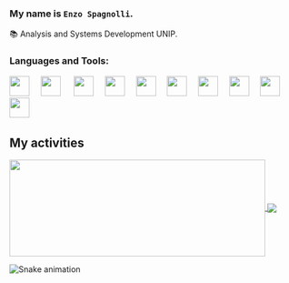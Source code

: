 ### My name is `Enzo Spagnolli`.

📚 Analysis and Systems Development UNIP.


### Languages and Tools:

<img src="https://cdn.jsdelivr.net/gh/devicons/devicon@latest/icons/electron/electron-original.svg" width="35px">&nbsp;&nbsp;&nbsp;&nbsp;
<img src="https://cdn.jsdelivr.net/gh/devicons/devicon@latest/icons/git/git-original.svg" width="35px">&nbsp;&nbsp;&nbsp;&nbsp;&nbsp;
<img src="https://cdn.jsdelivr.net/gh/devicons/devicon@latest/icons/javascript/javascript-original.svg" width="35px">&nbsp;&nbsp;&nbsp;&nbsp;
<img src="https://cdn.jsdelivr.net/gh/devicons/devicon@latest/icons/typescript/typescript-original.svg" width="35px">&nbsp;&nbsp;&nbsp;&nbsp;
<img src="https://cdn.jsdelivr.net/gh/devicons/devicon@latest/icons/react/react-original.svg" width="35px">&nbsp;&nbsp;&nbsp;&nbsp;
<img src="https://cdn.jsdelivr.net/gh/devicons/devicon@latest/icons/mongodb/mongodb-original.svg" width="35px">&nbsp;&nbsp;&nbsp;&nbsp;
<img src="https://cdn.jsdelivr.net/gh/devicons/devicon@latest/icons/vscode/vscode-original.svg" width="35px">&nbsp;&nbsp;&nbsp;&nbsp;
<img src="https://cdn.jsdelivr.net/gh/devicons/devicon/icons/apache/apache-original-wordmark.svg" width="35px"/>&nbsp;&nbsp;&nbsp;&nbsp;
<img src="https://cdn.jsdelivr.net/gh/devicons/devicon/icons/nginx/nginx-original.svg" width="35px"/>&nbsp;&nbsp;&nbsp;&nbsp;
<img src="https://cdn.jsdelivr.net/gh/devicons/devicon/icons/docker/docker-plain.svg" width="35px"/>&nbsp;&nbsp;&nbsp;&nbsp;

## My activities

<a href="https://github.com/Enzo3322">
  <img width=450 height=170 align="center" src="https://github-readme-stats.vercel.app/api?username=Enzo3322&theme=midnight-purple&show_icons=true&bg_color=0D1117&hide_border=true&count_private=true" />
</a>
<a href="https://github.com/Enzo3322">
  <img align="center" src="https://github-readme-stats.vercel.app/api/top-langs/?username=Enzo3322&theme=midnight-purple&layout=compact&bg_color=0D1117&hide_border=true&count_private=true" />
</a>

![Snake animation](https://raw.githubusercontent.com/Enzo3322/ReadmeSvg/master/github-user-contribution.svg) 

